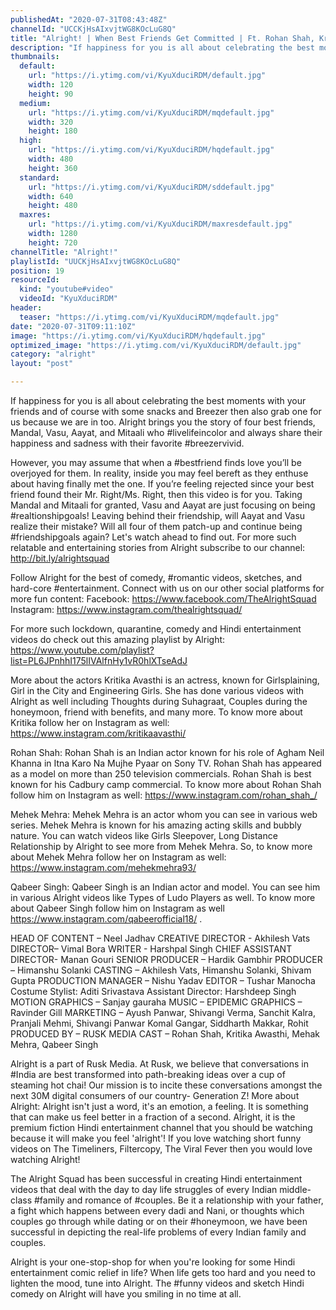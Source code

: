 ```yaml
---
publishedAt: "2020-07-31T08:43:48Z"
channelId: "UCCKjHsAIxvjtWG8KOcLuG8Q"
title: "Alright! | When Best Friends Get Committed | Ft. Rohan Shah, Kritika Avasthi, Mehek and Qabeer"
description: "If happiness for you is all about celebrating the best moments with your friends and of course with some snacks and Breezer then also grab one for us because we are in too. Alright brings you the story of four best friends, Mandal, Vasu, Aayat, and Mitaali who #livelifeincolor and always share their happiness and sadness with their favorite #breezervivid. \n\nHowever, you may assume that when a #bestfriend finds love you’ll be overjoyed for them. In reality, inside you may feel bereft as they enthuse about having finally met the one. If you’re feeling rejected since your best friend found their Mr. Right/Ms. Right, then this video is for you. Taking Mandal and Mitaali for granted, Vasu and Aayat are just focusing on being #realtionshipgoals! Leaving behind their friendship, will Aayat and Vasu realize their mistake? Will all four of them patch-up and continue being #friendshipgoals again? Let's watch ahead to find out. For more such relatable and entertaining stories from Alright subscribe to our channel: http://bit.ly/alrightsquad \n\nFollow Alright for the best of comedy, #romantic videos, sketches, and hard-core #entertainment. Connect with us on our other social platforms for more fun content: \nFacebook: https://www.facebook.com/TheAlrightSquad\nInstagram: https://www.instagram.com/thealrightsquad/\n\nFor more such lockdown, quarantine, comedy and Hindi entertainment videos do check out this amazing playlist by Alright: https://www.youtube.com/playlist?list=PL6JPnhhI175lIVAlfnHy1vR0hlXTseAdJ\n\nMore about the actors\nKritika Avasthi is an actress, known for Girlsplaining, Girl in the City and Engineering Girls. She has done various videos with Alright as well including Thoughts during Suhagraat, Couples during the honeymoon, friend with benefits, and many more. To know more about Kritika follow her on Instagram as well: https://www.instagram.com/kritikaavasthi/\n\nRohan Shah: Rohan Shah is an Indian actor known for his role of Agham Neil Khanna in Itna Karo Na Mujhe Pyaar on Sony TV. Rohan Shah has appeared as a model on more than 250 television commercials. Rohan Shah is best known for his Cadbury camp commercial. To know more about Rohan Shah follow him on Instagram as well: https://www.instagram.com/rohan_shah_/\n\nMehek Mehra: Mehek Mehra is an actor whom you can see in various web series. Mehek Mehra is known for his amazing acting skills and bubbly nature. You can watch videos like Girls Sleepover, Long Distance Relationship by Alright to see more from Mehek Mehra. So, to know more about Mehek Mehra follow her on Instagram as well: https://www.instagram.com/mehekmehra93/\n\nQabeer Singh: Qabeer Singh is an Indian actor and model. You can see him in various Alright videos like Types of Ludo Players as well. To know more about Qabeer Singh follow him on Instagram as well https://www.instagram.com/qabeerofficial18/ . \n\nHEAD OF CONTENT – Neel Jadhav\nCREATIVE DIRECTOR - Akhilesh Vats\nDIRECTOR– Vimal Bora\nWRITER - Harshpal Singh\nCHIEF ASSISTANT DIRECTOR- Manan Gouri\nSENIOR PRODUCER – Hardik Gambhir\nPRODUCER – Himanshu Solanki\nCASTING – Akhilesh Vats, Himanshu Solanki, Shivam Gupta\nPRODUCTION MANAGER – Nishu Yadav\nEDITOR – Tushar Manocha\nCostume Stylist: Aditi Srivastava\nAssistant Director: Harshdeep Singh\nMOTION GRAPHICS –  Sanjay gauraha\nMUSIC – EPIDEMIC\nGRAPHICS – Ravinder Gill\nMARKETING – Ayush Panwar, Shivangi Verma, Sanchit Kalra, Pranjali Mehmi, Shivangi Panwar Komal Gangar, Siddharth Makkar, Rohit\nPRODUCED BY – RUSK MEDIA\nCAST – Rohan Shah, Kritika Awasthi, Mehak Mehra, Qabeer Singh\n\n\nAlright is a part of Rusk Media. At Rusk, we believe that conversations in #India are best transformed into path-breaking ideas over a cup of steaming hot chai! Our mission is to incite these conversations amongst the next 30M digital consumers of our country- Generation Z! \nMore about Alright: Alright isn't just a word, it's an emotion, a feeling. It is something that can make us feel better in a fraction of a second. Alright, it is the premium fiction Hindi entertainment channel that you should be watching because it will make you feel 'alright'! If you love watching short funny videos on The Timeliners, Filtercopy, The Viral Fever then you would love watching Alright!\n\nThe Alright Squad has been successful in creating Hindi entertainment videos that deal with the day to day life struggles of every Indian middle-class #family and romance of #couples. Be it a relationship with your father, a fight which happens between every dadi and Nani, or thoughts which couples go through while dating or on their #honeymoon, we have been successful in depicting the real-life problems of every Indian family and couples.\n\nAlright is your one-stop-shop for when you're looking for some Hindi entertainment comic relief in life? When life gets too hard and you need to lighten the mood, tune into Alright. The #funny videos and sketch Hindi comedy on Alright will have you smiling in no time at all."
thumbnails:
  default:
    url: "https://i.ytimg.com/vi/KyuXduciRDM/default.jpg"
    width: 120
    height: 90
  medium:
    url: "https://i.ytimg.com/vi/KyuXduciRDM/mqdefault.jpg"
    width: 320
    height: 180
  high:
    url: "https://i.ytimg.com/vi/KyuXduciRDM/hqdefault.jpg"
    width: 480
    height: 360
  standard:
    url: "https://i.ytimg.com/vi/KyuXduciRDM/sddefault.jpg"
    width: 640
    height: 480
  maxres:
    url: "https://i.ytimg.com/vi/KyuXduciRDM/maxresdefault.jpg"
    width: 1280
    height: 720
channelTitle: "Alright!"
playlistId: "UUCKjHsAIxvjtWG8KOcLuG8Q"
position: 19
resourceId:
  kind: "youtube#video"
  videoId: "KyuXduciRDM"
header:
  teaser: "https://i.ytimg.com/vi/KyuXduciRDM/mqdefault.jpg"
date: "2020-07-31T09:11:10Z"
image: "https://i.ytimg.com/vi/KyuXduciRDM/hqdefault.jpg"
optimized_image: "https://i.ytimg.com/vi/KyuXduciRDM/default.jpg"
category: "alright"
layout: "post"

---
```

If happiness for you is all about celebrating the best moments with your friends and of course with some snacks and Breezer then also grab one for us because we are in too. Alright brings you the story of four best friends, Mandal, Vasu, Aayat, and Mitaali who #livelifeincolor and always share their happiness and sadness with their favorite #breezervivid. 

However, you may assume that when a #bestfriend finds love you’ll be overjoyed for them. In reality, inside you may feel bereft as they enthuse about having finally met the one. If you’re feeling rejected since your best friend found their Mr. Right/Ms. Right, then this video is for you. Taking Mandal and Mitaali for granted, Vasu and Aayat are just focusing on being #realtionshipgoals! Leaving behind their friendship, will Aayat and Vasu realize their mistake? Will all four of them patch-up and continue being #friendshipgoals again? Let's watch ahead to find out. For more such relatable and entertaining stories from Alright subscribe to our channel: http://bit.ly/alrightsquad 

Follow Alright for the best of comedy, #romantic videos, sketches, and hard-core #entertainment. Connect with us on our other social platforms for more fun content: 
Facebook: https://www.facebook.com/TheAlrightSquad
Instagram: https://www.instagram.com/thealrightsquad/

For more such lockdown, quarantine, comedy and Hindi entertainment videos do check out this amazing playlist by Alright: https://www.youtube.com/playlist?list=PL6JPnhhI175lIVAlfnHy1vR0hlXTseAdJ

More about the actors
Kritika Avasthi is an actress, known for Girlsplaining, Girl in the City and Engineering Girls. She has done various videos with Alright as well including Thoughts during Suhagraat, Couples during the honeymoon, friend with benefits, and many more. To know more about Kritika follow her on Instagram as well: https://www.instagram.com/kritikaavasthi/

Rohan Shah: Rohan Shah is an Indian actor known for his role of Agham Neil Khanna in Itna Karo Na Mujhe Pyaar on Sony TV. Rohan Shah has appeared as a model on more than 250 television commercials. Rohan Shah is best known for his Cadbury camp commercial. To know more about Rohan Shah follow him on Instagram as well: https://www.instagram.com/rohan_shah_/

Mehek Mehra: Mehek Mehra is an actor whom you can see in various web series. Mehek Mehra is known for his amazing acting skills and bubbly nature. You can watch videos like Girls Sleepover, Long Distance Relationship by Alright to see more from Mehek Mehra. So, to know more about Mehek Mehra follow her on Instagram as well: https://www.instagram.com/mehekmehra93/

Qabeer Singh: Qabeer Singh is an Indian actor and model. You can see him in various Alright videos like Types of Ludo Players as well. To know more about Qabeer Singh follow him on Instagram as well https://www.instagram.com/qabeerofficial18/ . 

HEAD OF CONTENT – Neel Jadhav
CREATIVE DIRECTOR - Akhilesh Vats
DIRECTOR– Vimal Bora
WRITER - Harshpal Singh
CHIEF ASSISTANT DIRECTOR- Manan Gouri
SENIOR PRODUCER – Hardik Gambhir
PRODUCER – Himanshu Solanki
CASTING – Akhilesh Vats, Himanshu Solanki, Shivam Gupta
PRODUCTION MANAGER – Nishu Yadav
EDITOR – Tushar Manocha
Costume Stylist: Aditi Srivastava
Assistant Director: Harshdeep Singh
MOTION GRAPHICS –  Sanjay gauraha
MUSIC – EPIDEMIC
GRAPHICS – Ravinder Gill
MARKETING – Ayush Panwar, Shivangi Verma, Sanchit Kalra, Pranjali Mehmi, Shivangi Panwar Komal Gangar, Siddharth Makkar, Rohit
PRODUCED BY – RUSK MEDIA
CAST – Rohan Shah, Kritika Awasthi, Mehak Mehra, Qabeer Singh


Alright is a part of Rusk Media. At Rusk, we believe that conversations in #India are best transformed into path-breaking ideas over a cup of steaming hot chai! Our mission is to incite these conversations amongst the next 30M digital consumers of our country- Generation Z! 
More about Alright: Alright isn't just a word, it's an emotion, a feeling. It is something that can make us feel better in a fraction of a second. Alright, it is the premium fiction Hindi entertainment channel that you should be watching because it will make you feel 'alright'! If you love watching short funny videos on The Timeliners, Filtercopy, The Viral Fever then you would love watching Alright!

The Alright Squad has been successful in creating Hindi entertainment videos that deal with the day to day life struggles of every Indian middle-class #family and romance of #couples. Be it a relationship with your father, a fight which happens between every dadi and Nani, or thoughts which couples go through while dating or on their #honeymoon, we have been successful in depicting the real-life problems of every Indian family and couples.

Alright is your one-stop-shop for when you're looking for some Hindi entertainment comic relief in life? When life gets too hard and you need to lighten the mood, tune into Alright. The #funny videos and sketch Hindi comedy on Alright will have you smiling in no time at all.